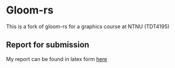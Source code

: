 # Gloom-rs

This is a fork of gloom-rs for a graphics course at NTNU (TDT4195)

## Report for submission
My report can be found in latex form [here](https://www.overleaf.com/read/vfctcktgxysj)